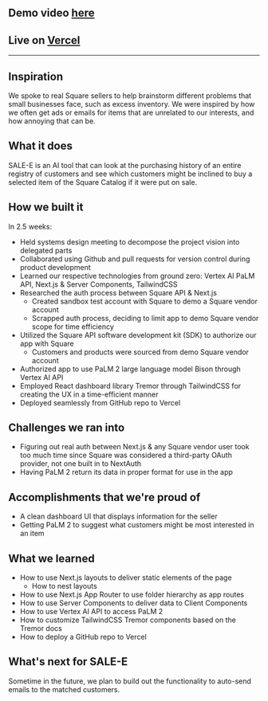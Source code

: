 
## Demo video [here](https://vimeo.com/875813744?share=copy)
## Live on [Vercel](https://sale-e-w-supabase.vercel.app/)

<hr>

## Inspiration
We spoke to real Square sellers to help brainstorm different problems that small businesses face, such as excess inventory. We were inspired by how we often get ads or emails for items that are unrelated to our interests, and how annoying that can be. 

## What it does
SALE-E is an AI tool that can look at the purchasing history of an entire registry of customers and see which customers might be inclined to buy a selected item of the Square Catalog if it were put on sale.

## How we built it
In 2.5 weeks:
- Held systems design meeting to decompose the project vision into delegated parts
- Collaborated using Github and pull requests for version control during product development
- Learned our respective technologies from ground zero: Vertex AI PaLM API, Next.js & Server Components, TailwindCSS
- Researched the auth process between Square API & Next.js
	- Created sandbox test account with Square to demo a Square vendor account
	- Scrapped auth process, deciding to limit app to demo Square vendor scope for time efficiency
- Utilized the Square API software development kit (SDK) to authorize our app with Square
    - Customers and products were sourced from demo Square vendor account
- Authorized app to use PaLM 2 large language model Bison through Vertex AI API
- Employed React dashboard library Tremor through TailwindCSS for creating the UX in a time-efficient manner
- Deployed seamlessly from GitHub repo to Vercel

## Challenges we ran into
- Figuring out real auth between Next.js & any Square vendor user took too much time since Square was considered a third-party OAuth provider, not one built in to NextAuth
- Having PaLM 2 return its data in proper format for use in the app

## Accomplishments that we're proud of
- A clean dashboard UI that displays information for the seller
- Getting PaLM 2 to suggest what customers might be most interested in an item

## What we learned
* How to use Next.js layouts to deliver static elements of the page
	* How to nest layouts
* How to use Next.js App Router to use folder hierarchy as app routes
* How to use Server Components to deliver data to Client Components
* How to use Vertex AI API to access PaLM 2
* How to customize TailwindCSS Tremor components based on the Tremor docs
* How to deploy a GitHub repo to Vercel

## What's next for SALE-E
Sometime in the future, we plan to build out the functionality to auto-send emails to the matched customers.
